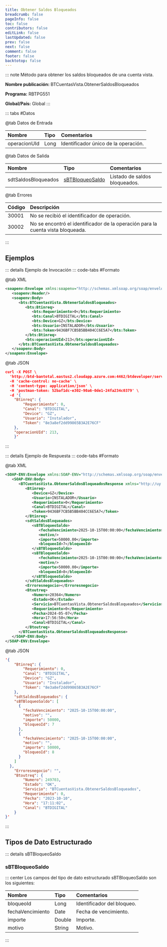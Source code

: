 ```yaml
---
title: Obtener Saldos Bloqueados
breadcrumb: false
pageInfo: false
toc: false
contributors: false
editLink: false
lastUpdated: false
prev: false
next: false
comment: false
footer: false
backtotop: false
---
```


<!-- ABRE DATOS DEL MÉTODO -->
::: note Método para obtener los saldos bloqueados de una cuenta vista.

**Nombre publicación:** BTCuentasVista.ObtenerSaldosBloqueados

**Programa:** RBTPG551

**Global/País:** Global
:::
<!-- CIERRA DATOS DEL MÉTODO -->

<!-- ABRE TABLA DE DATOS -->
::: tabs #Datos 

@tab Datos de Entrada

Nombre | Tipo | Comentarios
:--------- | :--------- | :---------
operacionUId | Long | Identificador único de la operación.

@tab Datos de Salida

Nombre | Tipo | Comentarios
:--------- | :----------- | :-----------
sdtSaldosBloqueados | [sBTBloqueoSaldo](#sbtbloqueosaldo) | Listado de saldos bloqueados.

@tab Errores

Código | Descripción
:--------- | :-----------
30001 | No se recibió el identificador de operación.
30002 | No se encontró el identificador de la operación para la cuenta vista bloqueada.
::: 
<!-- CIERRA TABLA DE DATOS -->

## **Ejemplos**

<!-- ABRE EJEMPLO DE INVOCACIÓN -->
::: details Ejemplo de Invocación 
::: code-tabs #Formato

@tab XML
```xml
<soapenv:Envelope xmlns:soapenv="http://schemas.xmlsoap.org/soap/envelope/" xmlns:bts="http://uy.com.dlya.bantotal/BTSOA/">
   <soapenv:Header/>
   <soapenv:Body>
      <bts:BTCuentasVista.ObtenerSaldosBloqueados>
         <bts:Btinreq>
            <bts:Requerimiento>0</bts:Requerimiento>
            <bts:Canal>BTDIGITAL</bts:Canal>
            <bts:Device>GZ</bts:Device>
            <bts:Usuario>INSTALADOR</bts:Usuario>
            <bts:Token>9436BF7CB5B5BB404CC6E5A7</bts:Token>
         </bts:Btinreq>
         <bts:operacionUId>213</bts:operacionUId>
      </bts:BTCuentasVista.ObtenerSaldosBloqueados>
   </soapenv:Body>
</soapenv:Envelope>
```

@tab JSON
```json
curl -X POST \
  'http://btd-bantotal.eastus2.cloudapp.azure.com:4462/btdeveloper/servlet/com.dlya.bantotal.odwsbt_BTCuentasVista?ObtenerSaldosBloqueados' \
  -H 'cache-control: no-cache' \
  -H 'content-type: application/json' \
  -H 'postman-token: 52baf1dc-e302-90a6-0de1-24fa234c0379' \
  -d '{
	"Btinreq": {
        "Requerimiento": 0,
        "Canal": "BTDIGITAL",
        "Device": "GZ",
        "Usuario": "Instalador",
        "Token": "8e3a8ef2dd99865B3A2E76CF"
    },
    "operacionUId": 213,
    }'
```
:::
<!-- CIERRA EJEMPLO DE INVOCACIÓN -->

<!-- ABRE EJEMPLO DE RESPUESTA -->
::: details Ejemplo de Respuesta 
::: code-tabs #Formato

@tab XML
```xml
<SOAP-ENV:Envelope xmlns:SOAP-ENV="http://schemas.xmlsoap.org/soap/envelope/" xmlns:xsd="http://www.w3.org/2001/XMLSchema" xmlns:SOAP-ENC="http://schemas.xmlsoap.org/soap/encoding/" xmlns:xsi="http://www.w3.org/2001/XMLSchema-instance">
   <SOAP-ENV:Body>
      <BTCuentasVista.ObtenerSaldosBloqueadosResponse xmlns="http://uy.com.dlya.bantotal/BTSOA/">
         <Btinreq>
            <Device>GZ</Device>
            <Usuario>INSTALADOR</Usuario>
            <Requerimiento>0</Requerimiento>
            <Canal>BTDIGITAL</Canal>
            <Token>9436BF7CB5B5BB404CC6E5A7</Token>
         </Btinreq>
         <sdtSaldosBloqueados>
            <sBTBloqueoSaldo>
               <fechaVencimiento>2025-10-15T00:00:00</fechaVencimiento>
               <motivo/>
               <importe>50000.00</importe>
               <bloqueoId>7</bloqueoId>
            </sBTBloqueoSaldo>
            <sBTBloqueoSaldo>
               <fechaVencimiento>2025-10-15T00:00:00</fechaVencimiento>
               <motivo/>
               <importe>50000.00</importe>
               <bloqueoId>8</bloqueoId>
            </sBTBloqueoSaldo>
         </sdtSaldosBloqueados>
         <Erroresnegocio></Erroresnegocio>
         <Btoutreq>
            <Numero>20364</Numero>
            <Estado>OK</Estado>
            <Servicio>BTCuentasVista.ObtenerSaldosBloqueados</Servicio>
            <Requerimiento>0</Requerimiento>
            <Fecha>2024-05-07</Fecha>
            <Hora>17:56:50</Hora>
            <Canal>BTDIGITAL</Canal>
         </Btoutreq>
      </BTCuentasVista.ObtenerSaldosBloqueadosResponse>
   </SOAP-ENV:Body>
</SOAP-ENV:Envelope>
```

@tab JSON
```json
'{
	"Btinreq": {
        "Requerimiento": 0,
        "Canal": "BTDIGITAL",
        "Device": "GZ",
        "Usuario": "Instalador",
        "Token": "8e3a8ef2dd99865B3A2E76CF"
    },
    "sdtSaldosBloqueados": {
    "sBTBloqueoSaldo": [
      {
        "fechaVencimiento": "2025-10-15T00:00:00",
        "motivo": "",
        "importe": 50000,
        "bloqueoId": 7
      },
      {
        "fechaVencimiento": "2025-10-15T00:00:00",
        "motivo": "",
        "importe": 50000,
        "bloqueoId": 8
      }
    ]
  },
    "Erroresnegocio": "",
    "Btoutreq": {
        "Numero": 249703,
        "Estado": "OK",
        "Servicio": "BTCuentasVista.ObtenerSaldosBloqueados",
        "Requerimiento": 0,
        "Fecha": "2023-10-10",
        "Hora": "17:11:02",
        "Canal": "BTDIGITAL"
    }
}'
```
::: 
<!-- CIERRA EJEMPLO DE RESPUESTA -->

## **Tipos de Dato Estructurado**

<!-- ABRE SDT -->
::: details sBTBloqueoSaldo  

### sBTBloqueoSaldo

::: center 
Los campos del tipo de dato estructurado sBTBloqueoSaldo son los siguientes: 

Nombre | Tipo | Comentarios 
:--------- | :----------- | :----------- 
bloqueoId | Long | Identificador del bloqueo.
fechaVencimiento | Date | Fecha de vencimiento.
importe | Double | Importe.
motivo | String | Motivo.
:::
<!-- CIERRA SDT -->